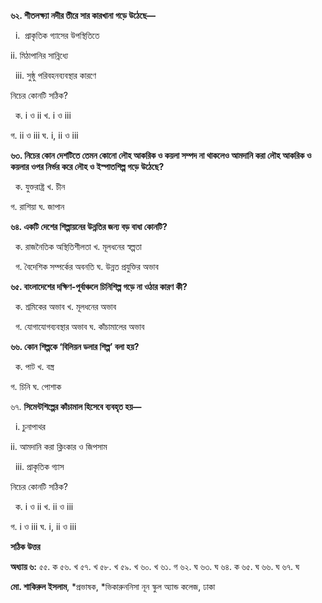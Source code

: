 **৬২. শীতলক্ষ্যা নদীর তীরে সার কারখানা গড়ে উঠেছে—**

  i.  প্রাকৃতিক গ্যাসের উপস্থিতিতে 

ii\. মিঠাপানির সান্নিধ্যে

  iii. সুষ্ঠু পরিবহনব্যবস্থার কারণে

নিচের কোনটি সঠিক?

  ক. i ও ii খ. i ও iii  

গ. ii ও iii ঘ. i, ii ও iii

**৬৩. নিচের কোন দেশটিতে তেমন কোনো লৌহ আকরিক ও কয়লা সম্পদ না থাকলেও আমদানি করা লৌহ আকরিক ও কয়লার ওপর নির্ভর করে লৌহ ও ইস্পাতশিল্প গড়ে উঠেছে?**

  ক. যুক্তরাষ্ট্র খ. চীন  

গ. রাশিয়া ঘ. জাপান

**৬৪. একটি দেশের শিল্পায়নের উন্নতির জন্য বড় বাধা কোনটি?**

  ক. রাজনৈতিক অস্থিতিশীলতা খ. মূলধনের স্বল্পতা

  গ. বৈদেশিক সম্পর্কের অবনতি ঘ. উন্নত প্রযুক্তির অভাব

**৬৫. বাংলাদেশের দক্ষিণ-পূর্বাঞ্চলে চিনিশিল্প গড়ে না ওঠার কারণ কী?**

  ক. শ্রমিকের অভাব খ. মূলধনের অভাব

  গ. যোগাযোগব্যবস্থার অভাব ঘ. কাঁচামালের অভাব

**৬৬. কোন শিল্পকে ‘বিলিয়ন ডলার শিল্প’ বলা হয়?**

  ক. পাট খ. বস্ত্র  

গ. চিনি ঘ. পোশাক

৬৭. **সিমেন্টশিল্পের কাঁচামাল হিসেবে ব্যবহৃত হয়—**

  i. চুনাপাথর 

ii\. আমদানি করা ক্লিংকার ও জিপসাম

  iii. প্রাকৃতিক গ্যাস

নিচের কোনটি সঠিক?

  ক. i ও ii খ. ii ও iii  

গ. i ও iii ঘ. i, ii ও iii

**সঠিক উত্তর**

**অধ্যায় ৬:** ৫৫. ক ৫৬. খ ৫৭. খ ৫৮. খ ৫৯. খ ৬০. খ ৬১. গ ৬২. ঘ ৬৩. ঘ ৬৪. ক ৬৫. ঘ ৬৬. ঘ ৬৭. ঘ

**মো. শাকিরুল ইসলাম**, *প্রভাষক, *ভিকারুননিসা নূন স্কুল অ্যান্ড কলেজ, ঢাকা
